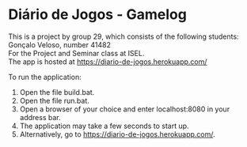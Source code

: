 # Diário de Jogos - Gamelog
This is a project by group 29, which consists of the following students:  
Gonçalo Veloso, number 41482  
For the Project and Seminar class at ISEL.  
The app is hosted at https://diario-de-jogos.herokuapp.com/

To run the application:
1. Open the file build.bat.
2. Open the file run.bat.
3. Open a browser of your choice and enter localhost:8080 in your address bar.
4. The application may take a few seconds to start up.
5. Alternatively, go to https://diario-de-jogos.herokuapp.com/.
